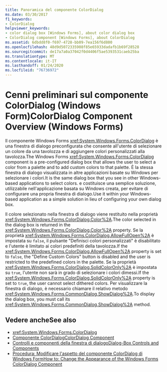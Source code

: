 ```yaml
---
title: Panoramica del componente ColorDialog
ms.date: 03/30/2017
f1_keywords:
- ColorDialog
helpviewer_keywords:
- color dialog box [Windows Forms], about color dialog box
- ColorDialog component [Windows Forms], about ColorDialog
ms.assetid: 6dbdd8f0-f697-4728-bb09-7ea156f6d800
ms.openlocfilehash: 48d9d5072335908f85e65933dadafb1b69f28528
ms.sourcegitcommit: de17a7a0a37042f0d4406f5ae5393531caeb25ba
ms.translationtype: MT
ms.contentlocale: it-IT
ms.lasthandoff: 01/24/2020
ms.locfileid: "76736972"
---
```

# <a name="colordialog-component-overview-windows-forms"></a><span data-ttu-id="29f0d-102">Cenni preliminari sul componente ColorDialog (Windows Form)</span><span class="sxs-lookup"><span data-stu-id="29f0d-102">ColorDialog Component Overview (Windows Forms)</span></span>
<span data-ttu-id="29f0d-103">Il componente Windows Forms <xref:System.Windows.Forms.ColorDialog> è una finestra di dialogo preconfigurata che consente all'utente di selezionare un colore da una tavolozza e di aggiungere colori personalizzati alla tavolozza.</span><span class="sxs-lookup"><span data-stu-id="29f0d-103">The Windows Forms <xref:System.Windows.Forms.ColorDialog> component is a pre-configured dialog box that allows the user to select a color from a palette and to add custom colors to that palette.</span></span> <span data-ttu-id="29f0d-104">È la stessa finestra di dialogo visualizzata in altre applicazioni basate su Windows per selezionare i colori.</span><span class="sxs-lookup"><span data-stu-id="29f0d-104">It is the same dialog box that you see in other Windows-based applications to select colors.</span></span> <span data-ttu-id="29f0d-105">e costituisce una semplice soluzione, utilizzabile nell'applicazione basata su Windows creata, per evitare di configurare una propria finestra di dialogo.</span><span class="sxs-lookup"><span data-stu-id="29f0d-105">Use it within your Windows-based application as a simple solution in lieu of configuring your own dialog box.</span></span>  
  
 <span data-ttu-id="29f0d-106">Il colore selezionato nella finestra di dialogo viene restituito nella proprietà <xref:System.Windows.Forms.ColorDialog.Color%2A>.</span><span class="sxs-lookup"><span data-stu-id="29f0d-106">The color selected in the dialog box is returned in the <xref:System.Windows.Forms.ColorDialog.Color%2A> property.</span></span> <span data-ttu-id="29f0d-107">Se la proprietà <xref:System.Windows.Forms.ColorDialog.AllowFullOpen%2A> è impostata su `false`, il pulsante "Definisci colori personalizzati" è disabilitato e l'utente è limitato ai colori predefiniti della tavolozza.</span><span class="sxs-lookup"><span data-stu-id="29f0d-107">If the <xref:System.Windows.Forms.ColorDialog.AllowFullOpen%2A> property is set to `false`, the "Define Custom Colors" button is disabled and the user is restricted to the predefined colors in the palette.</span></span> <span data-ttu-id="29f0d-108">Se la proprietà <xref:System.Windows.Forms.ColorDialog.SolidColorOnly%2A> è impostata su `true`, l'utente non sarà in grado di selezionare i colori dimessi.</span><span class="sxs-lookup"><span data-stu-id="29f0d-108">If the <xref:System.Windows.Forms.ColorDialog.SolidColorOnly%2A> property is set to `true`, the user cannot select dithered colors.</span></span> <span data-ttu-id="29f0d-109">Per visualizzare la finestra di dialogo, è necessario chiamare il relativo metodo <xref:System.Windows.Forms.CommonDialog.ShowDialog%2A>.</span><span class="sxs-lookup"><span data-stu-id="29f0d-109">To display the dialog box, you must call its <xref:System.Windows.Forms.CommonDialog.ShowDialog%2A> method.</span></span>  
  
## <a name="see-also"></a><span data-ttu-id="29f0d-110">Vedere anche</span><span class="sxs-lookup"><span data-stu-id="29f0d-110">See also</span></span>

- <xref:System.Windows.Forms.ColorDialog>
- [<span data-ttu-id="29f0d-111">Componente ColorDialog</span><span class="sxs-lookup"><span data-stu-id="29f0d-111">ColorDialog Component</span></span>](colordialog-component-windows-forms.md)
- [<span data-ttu-id="29f0d-112">Controlli e componenti della finestra di dialogo</span><span class="sxs-lookup"><span data-stu-id="29f0d-112">Dialog-Box Controls and Components</span></span>](dialog-box-controls-and-components-windows-forms.md)
- [<span data-ttu-id="29f0d-113">Procedura: Modificare l'aspetto del componente ColorDialog di Windows Form</span><span class="sxs-lookup"><span data-stu-id="29f0d-113">How to: Change the Appearance of the Windows Forms ColorDialog Component</span></span>](how-to-change-the-appearance-of-the-windows-forms-colordialog-component.md)
